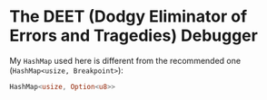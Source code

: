 # The DEET (Dodgy Eliminator of Errors and Tragedies) Debugger

My `HashMap` used here is different from the recommended one (`HashMap<usize, Breakpoint>`):

```rust
HashMap<usize, Option<u8>>
```
